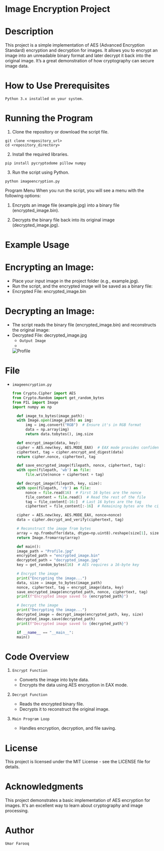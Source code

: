 # Image Encryption Project

# Description

This project is a simple implementation of AES (Advanced Encryption Standard) encryption and decryption for images. It allows you to encrypt an image into an unreadable binary format and later decrypt it back into the original image. It’s a great demonstration of how cryptography can secure image data.
# How to Use  Prerequisites

`Python 3.x installed on your system.`

# Running the Program

1. Clone the repository or download the script file.
```
git clone <repository_url>
cd <repository_directory>
```
2. Install the required libraries.
```
pip install pycryptodome pillow numpy
```
3. Run the script using Python.
```
python imageencryption.py
```
Program Menu
When you run the script, you will see a menu with the following options:

1) Encrypts an image file (example.jpg) into a binary file (encrypted_image.bin).

2) Decrypts the binary file back into its original image (decrypted_image.jpg).


# Example Usage
# Encrypting an Image:
- Place your input image in the project folder (e.g., example.jpg).
- Run the script, and the encrypted image will be saved as a binary file:
- Encrypted File: encrypted_image.bin
# Decrypting an Image:
- The script reads the binary file (encrypted_image.bin) and reconstructs the original image:
- Decrypted File: decrypted_image.jpg
  - `Output Image`
  - 
  ![Profile](https://github.com/user-attachments/assets/3c5686eb-d1da-4395-9185-89f5f655f089)

# File
- `imageencryption.py`
  
  ```python
  from Crypto.Cipher import AES
  from Crypto.Random import get_random_bytes
  from PIL import Image
  import numpy as np

    def image_to_bytes(image_path):
    with Image.open(image_path) as img:
        img = img.convert("RGB")  # Ensure it's in RGB format
        data = np.array(img)
        return data.tobytes(), img.size

    def encrypt_image(data, key):
    cipher = AES.new(key, AES.MODE_EAX)  # EAX mode provides confidentiality and integrity
    ciphertext, tag = cipher.encrypt_and_digest(data)
    return cipher.nonce, ciphertext, tag

    def save_encrypted_image(filepath, nonce, ciphertext, tag):
    with open(filepath, 'wb') as file:
        file.write(nonce + ciphertext + tag)

    def decrypt_image(filepath, key, size):
    with open(filepath, 'rb') as file:
        nonce = file.read(16)  # First 16 bytes are the nonce
        file_content = file.read()  # Read the rest of the file
        tag = file_content[-16:]  # Last 16 bytes are the tag
        ciphertext = file_content[:-16]  # Remaining bytes are the ciphertext

    cipher = AES.new(key, AES.MODE_EAX, nonce=nonce)
    data = cipher.decrypt_and_verify(ciphertext, tag)

    # Reconstruct the image from bytes
    array = np.frombuffer(data, dtype=np.uint8).reshape(size[1], size[0], 3)
    return Image.fromarray(array)

    def main():
    image_path = "Profile.jpg"
    encrypted_path = "encrypted_image.bin"
    decrypted_path = "decrypted_image.jpg"
    key = get_random_bytes(16)  # AES requires a 16-byte key

    # Encrypt the image
    print("Encrypting the image...")
    data, size = image_to_bytes(image_path)
    nonce, ciphertext, tag = encrypt_image(data, key)
    save_encrypted_image(encrypted_path, nonce, ciphertext, tag)
    print(f"Encrypted image saved to {encrypted_path}")

    # Decrypt the image
    print("Decrypting the image...")
    decrypted_image = decrypt_image(encrypted_path, key, size)
    decrypted_image.save(decrypted_path)
    print(f"Decrypted image saved to {decrypted_path}")

    if __name__ == "__main__":
    main()

  ```

# Code Overview

1) `Encrypt Function`
   - Converts the image into byte data.
   - Encrypts the data using AES encryption in EAX mode.
2) `Decrypt Function`
   - Reads the encrypted binary file.
   - Decrypts it to reconstruct the original image.

3) `Main Program Loop`
   - Handles encryption, decryption, and file saving.

# License
This project is licensed under the MIT License - see the LICENSE file for details.

# Acknowledgments
This project demonstrates a basic implementation of AES encryption for images. It's an excellent way to learn about cryptography and image processing.
# Author 
`Umar Farooq`
